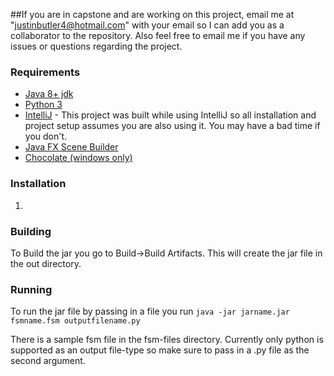 ##If you are in capstone and are working on this project, email me at "justinbutler4@hotmail.com" with your email so I can add you as a collaborator to the repository. Also feel free to email me if you have any issues or questions regarding the project.

### Requirements
* [Java 8+ jdk](https://www.oracle.com/technetwork/java/javaee/downloads/jdk8-downloads-2133151.html)
* [Python 3](https://www.python.org/download/releases/3.0/)
* [IntelliJ](https://www.jetbrains.com/idea/) - This project was built while using IntelliJ so all installation and project setup assumes you are also using it. You may have a bad time if you don't.
* [Java FX Scene Builder](https://www.oracle.com/technetwork/java/javase/downloads/javafxscenebuilder-info-2157684.html)
* [Chocolate (windows only)](https://chocolatey.org/)

### Installation
1. 

### Building
To Build the jar you go to Build->Build Artifacts. This will create the jar file in the out directory.

### Running 

To run the jar file by passing in a file you run `java -jar jarname.jar fsmname.fsm outputfilename.py`

There is a sample fsm file in the fsm-files directory.
Currently only python is supported as an output file-type so make sure to pass in a .py file as the second argument.